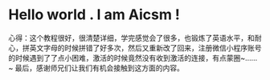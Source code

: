# Hello world . I am Aicsm !
心得：这个教程很好，很清楚详细，学完感觉会了很多，也锻炼了英语水平，和耐心，拼英文字母的时候拼错了好多次，然后又重新改了回来，注册微信小程序账号的时候遇到了了点小困难，激活的时候竟然没有收到激活的连接，有点蒙圈~……~   最后，感谢师兄们让我们有机会接触到这方面的内容。